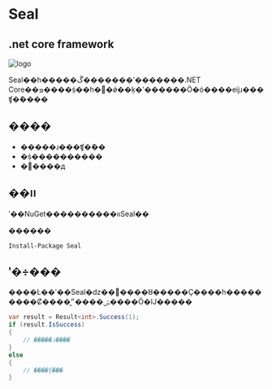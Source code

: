# Seal
## .net core framework

![logo](images/logo.ico)

Seal��һ�����ڴ�������ʹ�������.NET Core��ܡ����ṩ��һ�ּ򵥶�ǿ��ķ�ʽ������Ӧ�ó����еĳɹ���ʧ�ܽ����



## ����
- �����ɹ���ʧ�ܽ��
- �ṩ����������
- �򻯴����д

## ��װ
ʹ��NuGet����������װSeal��

������

```NuGet
Install-Package Seal
```




## ʹ�÷���
����Ŀ��ʹ��Seal�ǳ��򵥡����ȣ�����Ҫ����һ���������Ȼ����ݽ����״ִ̬����Ӧ�Ĳ�����

```csharp
var result = Result<int>.Success(1);
if (result.IsSuccess)
{
    // �����ɹ����
}
else
{
    // ����ʧ�ܽ��
}

```